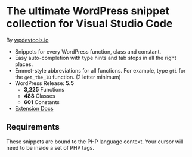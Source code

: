 # The ultimate WordPress snippet collection for Visual Studio Code

By [wpdevtools.io](https://www.wpdevtools.io/)

*	Snippets for every WordPress function, class and constant.
*	Easy auto-completion with type hints and tab stops in all the right places.
*	Emmet-style abbreviations for all functions. For example, type `gti` for the `get_the_ID` function. (2 letter minimum)
*	WordPress Release: **5.5**
	-	**3,225** Functions
	-	**488** Classes
	-	**601** Constants
*	[Extension Docs](https://www.wpdevtools.io/tools/vscode-snippets/)

## Requirements

These snippets are bound to the PHP language context. Your cursor will need to be inside a set of PHP tags.